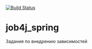 [![Build Status](https://app.travis-ci.com/ainz713/job4j_spring.svg?branch=main)](https://app.travis-ci.com/ainz713/job4j_spring)
# job4j_spring

Задания по внедрению зависимостей


